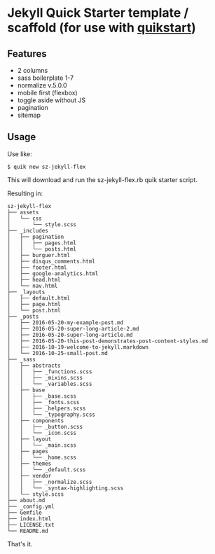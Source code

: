 # Jekyll Quick Starter template / scaffold (for use with [quikstart](https://github.com/quikstart))

## Features

* 2 columns
* sass boilerplate 1-7
* normalize v.5.0.0
* mobile first (flexbox)
* toggle aside without JS
* pagination
* sitemap

## Usage

Use like:

```
$ quik new sz-jekyll-flex
```

This will download and run the sz-jekyll-flex.rb quik starter script.

Resulting in:

```
sz-jekyll-flex
├── assets
│   └── css
│       └── style.scss
├── _includes
│   ├── pagination
│   │   ├── pages.html
│   │   └── posts.html
│   ├── burguer.html
│   ├── disqus_comments.html
│   ├── footer.html
│   ├── google-analytics.html
│   ├── head.html
│   └── nav.html
├── _layouts
│   ├── default.html
│   ├── page.html
│   └── post.html
├── _posts
│   ├── 2016-05-20-my-example-post.md
│   ├── 2016-05-20-super-long-article-2.md
│   ├── 2016-05-20-super-long-article.md
│   ├── 2016-05-20-this-post-demonstrates-post-content-styles.md
│   ├── 2016-10-19-welcome-to-jekyll.markdown
│   └── 2016-10-25-small-post.md
├── _sass
│   ├── abstracts
│   │   ├── _functions.scss
│   │   ├── _mixins.scss
│   │   └── _variables.scss
│   ├── base
│   │   ├── _base.scss
│   │   ├── _fonts.scss
│   │   ├── _helpers.scss
│   │   └── _typography.scss
│   ├── components
│   │   ├── _button.scss
│   │   └── _icon.scss
│   ├── layout
│   │   └── _main.scss
│   ├── pages
│   │   └── _home.scss
│   ├── themes
│   │   └── _default.scss
│   ├── vendor
│   │   ├── _normalize.scss
│   │   └── _syntax-highlighting.scss
│   └── style.scss
├── about.md
├── _config.yml
├── Gemfile
├── index.html
├── LICENSE.txt
└── README.md
```

That's it.
